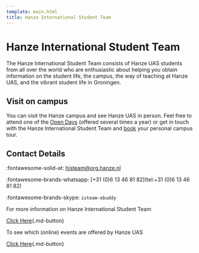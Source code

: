 ```yaml
---
template: main.html
title: Hanze International Student Team
---
```


<!--

Makrdown Syntax: https://www.markdownguide.org/basic-syntax

Edit things below this point.
Make sure to keep heading for each section and do not make big blocks of text.

-->

# Hanze International Student Team

The Hanze International Student Team consists of Hanze UAS students from all over the world who are enthusiastic about helping you obtain information on the student life, the campus, the way of teaching at Hanze UAS, and the vibrant student life in Groningen.​ 

## Visit on campus

You can visit the Hanze campus and see Hanze UAS in person. Feel free to attend one of the [Open Days](https://www.hanze.nl/eng/study-at-hanze/meeting-hanze-uas/online-open-day) (offered several times a year) or get in touch with the Hanze International Student Team and [book](https://www.hanze.nl/eng/study-at-hanze/meeting-hanze-uas/campus-visits) your personal campus tour.

## Contact Details

:fontawesome-solid-at: [histeam@org.hanze.nl](mailto:histeam@org.hanze.nl)

:fontawesome-brands-whatsapp: [+31 (0)6 13 46 81 82](tel:+31 (0)6 13 46 81 82)

:fontawesome-brands-skype: `isteam-ebuddy​`

For more information on Hanze International Student Team

[Click Here](https://www.hanze.nl/eng/study-at-hanze/meeting-hanze-uas/his-team){.md-button}

To see which (online) events are offered by Hanze UAS

[Click Here](https://www.hanze.nl/eng/study-at-hanze/meeting-hanze-uas/online-events){.md-button}
